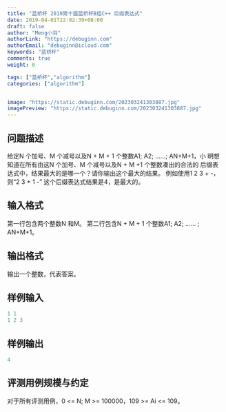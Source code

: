 ```yaml
---
title: "蓝桥杯 2019第十届蓝桥杯B组C++ 后缀表达式"
date: 2019-04-01T22:02:39+08:00
draft: false
author: "Meng小羽"
authorLink: "https://debuginn.com"
authorEmail: "debuginn@icloud.com"
keywords: "蓝桥杯"
comments: true
weight: 0

tags: ["蓝桥杯","algorithm"]
categories: ["algorithm"]


image: "https://static.debuginn.com/202303241303887.jpg"
imagePreview: "https://static.debuginn.com/202303241303887.jpg"
---
```


## 问题描述

给定N 个加号、M 个减号以及N + M + 1 个整数A1; A2; ......; AN+M+1，小 明想知道在所有由这N 个加号、M 个减号以及N + M +1 个整数凑出的合法的 后缀表达式中，结果最大的是哪一个？请你输出这个最大的结果。
例如使用1 2 3 + -，则“2 3 + 1 -” 这个后缀表达式结果是4，是最大的。

## 输入格式

第一行包含两个整数N 和M。
第二行包含N + M + 1 个整数A1; A2; ...... ; AN+M+1。

## 输出格式

输出一个整数，代表答案。

## 样例输入

```c
1 1
1 2 3
```

## 样例输出

```c
4
```

## 评测用例规模与约定

对于所有评测用例，0 <= N; M >= 100000，109 >= Ai <= 109。